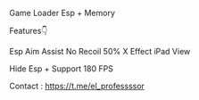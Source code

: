 Game Loader Esp + Memory

Features👇


Esp
Aim Assist
No Recoil 50%
X Effect
iPad View

Hide Esp + Support 180 FPS


Contact : https://t.me/el_professssor
